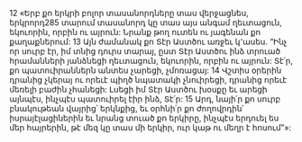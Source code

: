 12 «Երբ քո երկրի բոլոր տասանորդները տաս վերջացնես, երկրորդ285 տարում տասանորդ կը տաս այս անգամ ղեւտացուն, եկուորին, որբին ու այրուն: Նրանք թող ուտեն ու յագենան քո քաղաքներում: 13 Այն ժամանակ քո Տէր Աստծու առջեւ կ՚ասես. “Ինչ որ սուրբ էր, իմ տնից դուրս տարայ, ըստ Տէր Աստծու ինձ տրուած հրամանների յանձնեցի ղեւտացուն, եկուորին, որբին ու այրուն: Տէ՛ր, քո պատուիրաններն անտես չարեցի, չմոռացայ: 14 Վշտիս օրերին դրանից չկերայ ու որեւէ պիղծ նպատակի չնուիրեցի, դրանից որեւէ մեռելի բաժին չհանեցի: Լսեցի իմ Տէր Աստծու խօսքը եւ արեցի այնպէս, ինչպէս պատուիրել էիր ինձ, Տէ՛ր: 15 Արդ, նայի՛ր քո սուրբ բնակութեան վայրից՝ երկնքից, եւ օրհնի՛ր քո ժողովրդին՝ իսրայէլացիներին եւ նրանց տուած քո երկիրը, ինչպէս երդուել ես մեր հայրերին, թէ մեզ կը տաս մի երկիր, ուր կաթ ու մեղր է հոսում”»:
